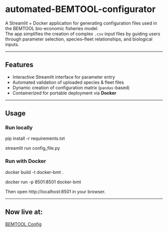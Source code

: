 # automated-BEMTOOL-configurator
A Streamlit + Docker application for generating configuration files used in the BEMTOOL bio-economic fisheries model.  
The app simplifies the creation of complex `.csv` input files by guiding users through parameter selection, species–fleet relationships, and biological inputs.

---

## Features
- Interactive Streamlit interface for parameter entry  
- Automated validation of uploaded species & fleet files  
- Dynamic creation of configuration matrix (`pandas`-based)  
- Containerized for portable deployment via **Docker**

---

## Usage

### Run locally
pip install -r requirements.txt

streamlit run config_file.py

### Run with Docker
docker build -t docker-bmt .

docker run -p 8501:8501 docker-bmt

Then open http://localhost:8501 in your browser.

---


## Now live at:
[BEMTOOL Config](https://automated-bemtool-configurator.onrender.com)
